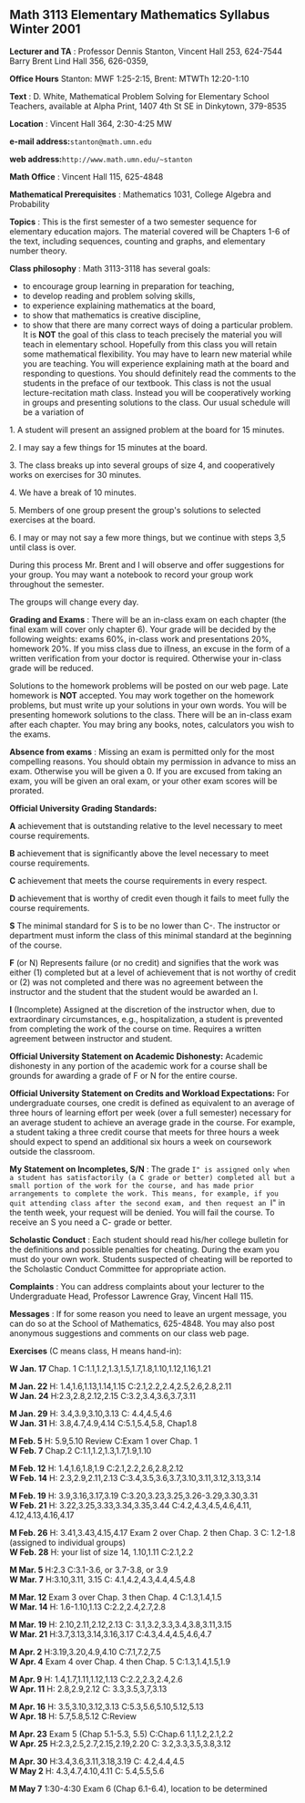 ##  Math 3113 Elementary Mathematics Syllabus Winter 2001

**Lecturer and TA** : Professor Dennis Stanton, Vincent Hall 253, 624-7544
Barry Brent Lind Hall 356, 626-0359,

**Office Hours** Stanton: MWF 1:25-2:15, Brent: MTWTh 12:20-1:10

**Text** : D. White, Mathematical Problem Solving for Elementary School
Teachers, available at Alpha Print, 1407 4th St SE in Dinkytown, 379-8535

**Location** : Vincent Hall 364, 2:30-4:25 MW

**e-mail address:**` stanton@math.umn.edu `

**web address:**` http://www.math.umn.edu/~stanton `

**Math Office** : Vincent Hall 115, 625-4848

**Mathematical Prerequisites** : Mathematics 1031, College Algebra and
Probability

**Topics** : This is the first semester of a two semester sequence for
elementary education majors. The material covered will be Chapters 1-6 of the
text, including sequences, counting and graphs, and elementary number theory.

**Class philosophy** : Math 3113-3118 has several goals:

  * to encourage group learning in preparation for teaching, 
  * to develop reading and problem solving skills, 
  * to experience explaining mathematics at the board, 
  * to show that mathematics is creative discipline, 
  * to show that there are many correct ways of doing a particular problem. 
It is **NOT** the goal of this class to teach precisely the material you will
teach in elementary school. Hopefully from this class you will retain some
mathematical flexibility. You may have to learn new material while you are
teaching. You will experience explaining math at the board and responding to
questions. You should definitely read the comments to the students in the
preface of our textbook. This class is not the usual lecture-recitation math
class. Instead you will be cooperatively working in groups and presenting
solutions to the class. Our usual schedule will be a variation of

1\. A student will present an assigned problem at the board for 15 minutes.

2\. I may say a few things for 15 minutes at the board.

3\. The class breaks up into several groups of size 4, and cooperatively works
on exercises for 30 minutes.

4\. We have a break of 10 minutes.

5\. Members of one group present the group's solutions to selected exercises
at the board.

6\. I may or may not say a few more things, but we continue with steps 3,5
until class is over.

During this process Mr. Brent and I will observe and offer suggestions for
your group. You may want a notebook to record your group work throughout the
semester.

The groups will change every day.

**Grading and Exams** : There will be an in-class exam on each chapter (the
final exam will cover only chapter 6). Your grade will be decided by the
following weights: exams 60%, in-class work and presentations 20%, homework
20%. If you miss class due to illness, an excuse in the form of a written
verification from your doctor is required. Otherwise your in-class grade will
be reduced.

Solutions to the homework problems will be posted on our web page. Late
homework is **NOT** accepted. You may work together on the homework problems,
but must write up your solutions in your own words. You will be presenting
homework solutions to the class. There will be an in-class exam after each
chapter. You may bring any books, notes, calculators you wish to the exams.

**Absence from exams** : Missing an exam is permitted only for the most
compelling reasons. You should obtain my permission in advance to miss an
exam. Otherwise you will be given a 0. If you are excused from taking an exam,
you will be given an oral exam, or your other exam scores will be prorated.

**Official University Grading Standards:**

**A** achievement that is outstanding relative to the level necessary to meet
course requirements.

**B** achievement that is significantly above the level necessary to meet
course requirements.

**C** achievement that meets the course requirements in every respect.

**D** achievement that is worthy of credit even though it fails to meet fully
the course requirements.

**S** The minimal standard for S is to be no lower than C-. The instructor or
department must inform the class of this minimal standard at the beginning of
the course.

**F** (or N) Represents failure (or no credit) and signifies that the work was
either (1) completed but at a level of achievement that is not worthy of
credit or (2) was not completed and there was no agreement between the
instructor and the student that the student would be awarded an I.

**I** (Incomplete) Assigned at the discretion of the instructor when, due to
extraordinary circumstances, e.g., hospitalization, a student is prevented
from completing the work of the course on time. Requires a written agreement
between instructor and student.

**Official University Statement on Academic Dishonesty:** Academic dishonesty
in any portion of the academic work for a course shall be grounds for awarding
a grade of F or N for the entire course.

**Official University Statement on Credits and Workload Expectations:** For
undergraduate courses, one credit is defined as equivalent to an average of
three hours of learning effort per week (over a full semester) necessary for
an average student to achieve an average grade in the course. For example, a
student taking a three credit course that meets for three hours a week should
expect to spend an additional six hours a week on coursework outside the
classroom.

**My Statement on Incompletes, S/N** : The grade ``I" is assigned only when a
student has satisfactorily (a C grade or better) completed all but a small
portion of the work for the course, and has made prior arrangements to
complete the work. This means, for example, if you quit attending class after
the second exam, and then request an ``I" in the tenth week, your request will
be denied. You will fail the course. To receive an S you need a C- grade or
better.

**Scholastic Conduct** : Each student should read his/her college bulletin for
the definitions and possible penalties for cheating. During the exam you must
do your own work. Students suspected of cheating will be reported to the
Scholastic Conduct Committee for appropriate action.

**Complaints** : You can address complaints about your lecturer to the
Undergraduate Head, Professor Lawrence Gray, Vincent Hall 115.

**Messages** : If for some reason you need to leave an urgent message, you can
do so at the School of Mathematics, 625-4848. You may also post anonymous
suggestions and comments on our class web page.

**Exercises** (C means class, H means hand-in):

**W Jan. 17** Chap. 1 C:1.1,1.2,1.3,1.5,1.7,1.8,1.10,1.12,1.16,1.21

**M Jan. 22** H: 1.4,1.6,1.13,1.14,1.15 C:2.1,2.2,2.4,2.5,2.6,2.8,2.11  
**W Jan. 24** H:2.3,2.8,2.12,2.15 C:3.2,3.4,3.6,3.7,3.11

**M Jan. 29** H: 3.4,3.9,3.10,3.13 C: 4.4,4.5,4.6  
**W Jan. 31** H: 3.8,4.7,4.9,4.14 C:5.1,5.4,5.8, Chap1.8

**M Feb. 5** H: 5.9,5.10 Review C:Exam 1 over Chap. 1  
**W Feb. 7** Chap.2 C:1.1,1.2,1.3,1.7,1.9,1.10

**M Feb. 12** H: 1.4,1.6,1.8,1.9 C:2.1,2.2,2.6,2.8,2.12  
**W Feb. 14** H: 2.3,2.9,2.11,2.13 C:3.4,3.5,3.6,3.7,3.10,3.11,3.12,3.13,3.14

**M Feb. 19** H: 3.9,3.16,3.17,3.19 C:3.20,3.23,3.25,3.26-3.29,3.30,3.31  
**W Feb. 21** H: 3.22,3.25,3.33,3.34,3.35,3.44 C:4.2,4.3,4.5,4.6,4.11,
4.12,4.13,4.16,4.17

**M Feb. 26** H: 3.41,3.43,4.15,4.17 Exam 2 over Chap. 2 then Chap. 3 C:
1.2-1.8 (assigned to individual groups)  
**W Feb. 28** H: your list of size 14, 1.10,1.11 C:2.1,2.2

**M Mar. 5** H:2.3 C:3.1-3.6, or 3.7-3.8, or 3.9  
**W Mar. 7** H:3.10,3.11, 3.15 C: 4.1,4.2,4.3,4.4,4.5,4.8

**M Mar. 12** Exam 3 over Chap. 3 then Chap. 4 C:1.3,1.4,1.5  
**W Mar. 14** H: 1.6-1.10,1.13 C:2.2,2.4,2.7,2.8

**M Mar. 19** H: 2.10,2.11,2.12,2.13 C: 3.1,3.2,3.3,3.4,3.8,3.11,3.15  
**W Mar. 21** H:3.7,3.13,3.14,3.16,3.17 C:4.3,4.4,4.5,4.6,4.7

**M Apr. 2** H:3.19,3.20,4.9,4.10 C:7.1,7.2,7.5  
**W Apr. 4** Exam 4 over Chap. 4 then Chap. 5 C:1.3,1.4,1.5,1.9

**M Apr. 9** H: 1.4,1.7,1.11,1.12,1.13 C:2.2,2.3,2.4,2.6  
**W Apr. 11** H: 2.8,2.9,2.12 C: 3.3,3.5,3,7,3.13

**M Apr. 16** H: 3.5,3.10,3.12,3.13 C:5.3,5.6,5.10,5.12,5.13  
**W Apr. 18** H: 5.7,5.8,5.12 C:Review

**M Apr. 23** Exam 5 (Chap 5.1-5.3, 5.5) C:Chap.6 1.1,1.2,2.1,2.2  
**W Apr. 25** H:2.3,2.5,2.7,2.15,2.19,2.20 C: 3.2,3.3,3.5,3.8,3.12

**M Apr. 30** H:3.4,3.6,3.11,3.18,3.19 C: 4.2,4.4,4.5  
**W May 2** H: 4.3,4.7,4.10,4.11 C: 5.4,5.5,5.6

**M May 7** 1:30-4:30 Exam 6 (Chap 6.1-6.4), location to be determined


